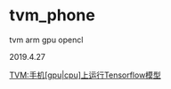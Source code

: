 # tvm_phone
tvm arm gpu opencl

2019.4.27

[TVM:手机\[gpu\|cpu\]上运行Tensorflow模型](https://github.com/zhaowd2001/tvm_phone/blob/master/tvm-phone-gpu.md)

